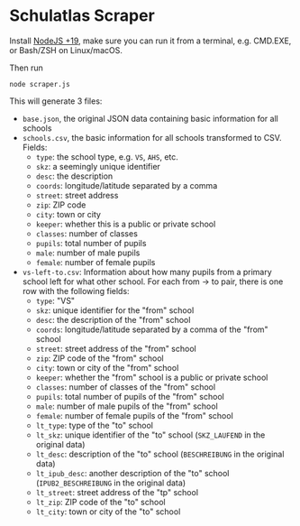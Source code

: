 # Schulatlas Scraper

Install [NodeJS +19](https://nodejs.org/en), make sure you can run it from a terminal, e.g. CMD.EXE, or Bash/ZSH on Linux/macOS.

Then run

```
node scraper.js
```

This will generate 3 files:

- `base.json`, the original JSON data containing basic information for all schools
- `schools.csv`, the basic information for all schools transformed to CSV. Fields:
  - `type`: the school type, e.g. `VS`, `AHS`, etc.
  - `skz`: a seemingly unique identifier
  - `desc`: the description
  - `coords`: longitude/latitude separated by a comma
  - `street`: street address
  - `zip`: ZIP code
  - `city`: town or city
  - `keeper`: whether this is a public or private school
  - `classes`: number of classes
  - `pupils`: total number of pupils
  - `male`: number of male pupils
  - `female`: number of female pupils
- `vs-left-to.csv`: Information about how many pupils from a primary school left for what other school. For each from -> to pair, there is one row with the following fields:
  - `type`: "VS"
  - `skz`: unique identifier for the "from" school
  - `desc`: the description of the "from" school
  - `coords`: longitude/latitude separated by a comma of the "from" school
  - `street`: street address of the "from" school
  - `zip`: ZIP code of the "from" school
  - `city`: town or city of the "from" school
  - `keeper`: whether the "from" school is a public or private school
  - `classes`: number of classes of the "from" school
  - `pupils`: total number of pupils of the "from" school
  - `male`: number of male pupils of the "from" school
  - `female`: number of female pupils of the "from" school
  - `lt_type`: type of the "to" school
  - `lt_skz`: unique identifier of the "to" school (`SKZ_LAUFEND` in the original data)
  - `lt_desc`: description of the "to" school (`BESCHREIBUNG` in the original data)
  - `lt_ipub_desc`: another description of the "to" school (`IPUB2_BESCHREIBUNG` in the original data)
  - `lt_street`: street address of the "tp" school
  - `lt_zip`: ZIP code of the "to" school
  - `lt_city`: town or city of the "to" school
